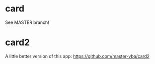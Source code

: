 # card

See MASTER branch!



# card2
A little better version of this app: https://github.com/master-vba/card2
